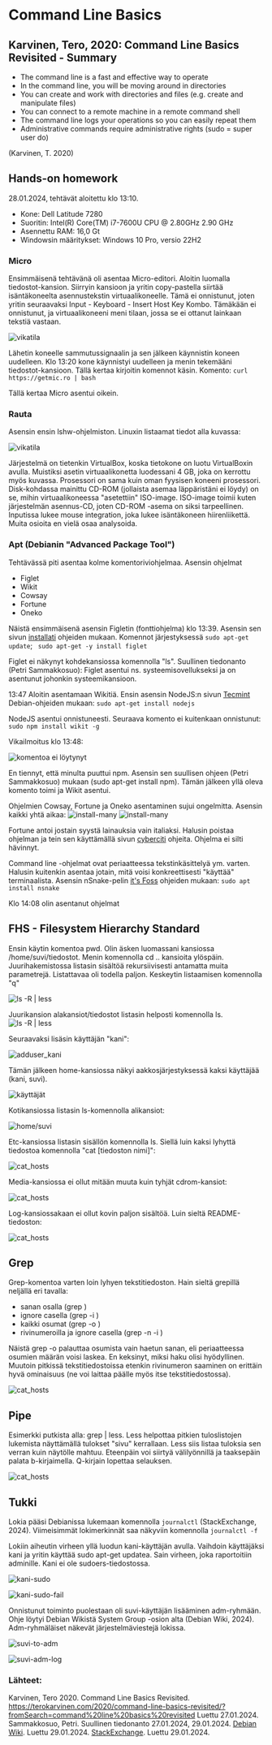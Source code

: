 # Command Line Basics

## Karvinen, Tero, 2020: Command Line Basics Revisited - Summary
- The command line is a fast and effective way to operate
- In the command line, you will be moving around in directories 
- You can create and work with directories and files (e.g. create and manipulate files)
- You can connect to a remote machine in a remote command shell
- The command line logs your operations so you can easily repeat them
- Administrative commands require administrative rights (sudo = super user do)
 
(Karvinen, T. 2020)

## Hands-on homework  

28.01.2024, tehtävät aloitettu klo 13:10.  

- Kone: Dell Latitude 7280
- Suoritin: Intel(R) Core(TM) i7-7600U CPU @ 2.80GHz   2.90 GHz
- Asennettu RAM: 16,0 Gt 
- Windowsin määritykset: Windows 10 Pro, versio 22H2

### Micro

Ensimmäisenä tehtävänä oli asentaa Micro-editori. Aloitin luomalla tiedostot-kansion. Siirryin kansioon ja yritin copy-pastella siirtää isäntäkoneelta asennustekstin virtuaalikoneelle. Tämä ei onnistunut, joten yritin seuraavaksi Input - Keyboard - Insert Host Key Kombo. Tämäkään ei onnistunut, ja virtuaalikoneeni meni tilaan, jossa se ei ottanut lainkaan tekstiä vastaan. 

![vikatila](https://raw.githubusercontent.com/makumyyra/Linux-servers/main/md_images/vika270123.JPG)

Lähetin koneelle sammutussignaalin ja sen jälkeen käynnistin koneen uudelleen. Klo 13:20 kone käynnistyi uudelleen ja menin tekemääni tiedostot-kansioon. Tällä kertaa kirjoitin komennot käsin. Komento: ``` curl https://getmic.ro | bash ```

Tällä kertaa Micro asentui oikein.

### Rauta

Asensin ensin lshw-ohjelmiston. Linuxin listaamat tiedot alla kuvassa:

![vikatila](https://raw.githubusercontent.com/makumyyra/Linux-servers/main/md_images/lshw.JPG)

Järjestelmä on tietenkin VirtualBox, koska tietokone on luotu VirtualBoxin avulla. Muistiksi asetin virtuaalikonetta luodessani 4 GB, joka on kerrottu myös kuvassa. Prosessori on sama kuin oman fyysisen koneeni prosessori. Disk-kohdassa mainittu CD-ROM (jollaista asemaa läppäristäni ei löydy) on se, mihin virtuaalikoneessa "asetettiin" ISO-image. ISO-image toimii kuten järjestelmän asennus-CD, joten CD-ROM -asema on siksi tarpeellinen. Inputissa lukee mouse integration, joka lukee isäntäkoneen hiirenliikettä. Muita osioita en vielä osaa analysoida. 

### Apt (Debianin "Advanced Package Tool")

Tehtävässä piti asentaa kolme komentoriviohjelmaa. Asensin ohjelmat 
- Figlet
- Wikit
- Cowsay
- Fortune
- Oneko

Näistä ensimmäisenä asensin Figletin (fonttiohjelma) klo 13:39. Asensin sen sivun [installati](https://installati.one/install-figlet-debian-11/) ohjeiden mukaan. Komennot järjestyksessä 
``` sudo apt-get update ```; ``` sudo apt-get -y install figlet```

Figlet ei näkynyt kohdekansiossa komennolla "ls". Suullinen tiedonanto (Petri Sammakkosuo): Figlet asentui ns. systeemisovellukseksi ja on asentunut johonkin systeemikansioon. 

13:47 Aloitin asentamaan Wikitiä. Ensin asensin NodeJS:n sivun [Tecmint](https://www.tecmint.com/wikipedia-commandline-tool/) Debian-ohjeiden mukaan: ``` sudo apt-get install nodejs ```

NodeJS asentui onnistuneesti.
Seuraava komento ei kuitenkaan onnistunut:
``` sudo npm install wikit -g ```

Vikailmoitus klo 13:48:

![komentoa ei löytynyt](https://raw.githubusercontent.com/makumyyra/Linux-servers/main/md_images/npm.JPG)

En tiennyt, että minulta puuttui npm. Asensin sen suullisen ohjeen (Petri Sammakkosuo) mukaan (sudo apt-get install npm). Tämän jälkeen yllä oleva komento toimi ja Wikit asentui.

Ohjelmien Cowsay, Fortune ja Oneko asentaminen sujui ongelmitta. Asensin kaikki yhtä aikaa:
![install-many](https://raw.githubusercontent.com/makumyyra/Linux-servers/main/md_images/install_many.JPG)
![install-many](https://raw.githubusercontent.com/makumyyra/Linux-servers/main/md_images/install_many2.JPG)

Fortune antoi jostain syystä lainauksia vain italiaksi. Halusin poistaa ohjelman ja tein sen käyttämällä sivun [cyberciti](https://www.cyberciti.biz/faq/delete-uninstall-software-linux-commands/) ohjeita. Ohjelma ei silti hävinnyt.

Command line -ohjelmat ovat periaatteessa tekstinkäsittelyä ym. varten. Halusin kuitenkin asentaa jotain, mitä voisi konkreettisesti "käyttää" terminaalista. Asensin nSnake-pelin [it's Foss](https://itsfoss.com/best-command-line-games-linux/) ohjeiden mukaan: ``` sudo apt install nsnake ```

Klo 14:08 olin asentanut ohjelmat 

## FHS - Filesystem Hierarchy Standard

Ensin käytin komentoa pwd. Olin äsken luomassani kansiossa /home/suvi/tiedostot. Menin komennolla cd .. kansioita ylöspäin. Juurihakemistossa listasin sisältöä rekursiivisesti antamatta muita parametrejä. Listattavaa oli todella paljon. Keskeytin listaamisen komennolla "q"

![ls -R | less](https://raw.githubusercontent.com/makumyyra/Linux-servers/main/md_images/list_r.JPG)

Juurikansion alakansiot/tiedostot listasin helposti komennolla ls.
![ls -R | less](https://raw.githubusercontent.com/makumyyra/Linux-servers/main/md_images/list_root.JPG)

Seuraavaksi lisäsin käyttäjän "kani":

![adduser_kani](https://raw.githubusercontent.com/makumyyra/Linux-servers/main/md_images/adduser.JPG)

Tämän jälkeen home-kansiossa näkyi aakkosjärjestyksessä kaksi käyttäjää (kani, suvi).

![käyttäjät](https://raw.githubusercontent.com/makumyyra/Linux-servers/main/md_images/home_kani_suvi.JPG)

Kotikansiossa listasin ls-komennolla alikansiot:

![home/suvi](https://raw.githubusercontent.com/makumyyra/Linux-servers/main/md_images/suvihome_ls.JPG)

Etc-kansiossa listasin sisällön komennolla ls. Siellä luin kaksi lyhyttä tiedostoa komennolla "cat [tiedoston nimi]":

![cat_hosts](https://raw.githubusercontent.com/makumyyra/Linux-servers/main/md_images/etc_read.JPG)

Media-kansiossa ei ollut mitään muuta kuin tyhjät cdrom-kansiot:

![cat_hosts](https://raw.githubusercontent.com/makumyyra/Linux-servers/main/md_images/media.JPG)

Log-kansiossakaan ei ollut kovin paljon sisältöä. Luin sieltä README-tiedoston:

![cat_hosts](https://raw.githubusercontent.com/makumyyra/Linux-servers/main/md_images/readme.JPG)

## Grep

Grep-komentoa varten loin lyhyen tekstitiedoston. Hain sieltä grepillä neljällä eri tavalla:
- sanan osalla (grep <teksti> <tiedosto>)
- ignore casella (grep -i <teksti> <tiedosto>)
- kaikki osumat (grep -o <teksti> <tiedosto>)
- rivinumeroilla ja ignore casella (grep -n -i <teksti> <tiedosto>)

Näistä grep -o palauttaa osumista vain haetun sanan, eli periaatteessa osumien määrän voisi laskea. En keksinyt, miksi haku olisi hyödyllinen. Muutoin pitkissä tekstitiedostoissa etenkin rivinumeron saaminen on erittäin hyvä ominaisuus (ne voi laittaa päälle myös itse tekstitiedostossa).

![cat_hosts](https://raw.githubusercontent.com/makumyyra/Linux-servers/main/md_images/grep1.JPG)

## Pipe

Esimerkki putkista alla: grep | less. Less helpottaa pitkien tuloslistojen lukemista näyttämällä tulokset "sivu" kerrallaan. Less siis listaa tuloksia sen verran kuin näytölle mahtuu. Eteenpäin voi siirtyä välilyönnillä ja taaksepäin palata b-kirjaimella. Q-kirjain lopettaa selauksen.

![cat_hosts](https://raw.githubusercontent.com/makumyyra/Linux-servers/main/md_images/pipe.JPG)

## Tukki

Lokia pääsi Debianissa lukemaan komennolla ``` journalctl ``` (StackExchange, 2024). Viimeisimmät lokimerkinnät saa näkyviin komennolla ``` journalctl -f ```

Lokiin aiheutin virheen yllä luodun kani-käyttäjän avulla. Vaihdoin käyttäjäksi kani ja yritin käyttää sudo apt-get updatea. Sain virheen, joka raportoitiin adminille. Kani ei ole sudoers-tiedostossa.

![kani-sudo](https://raw.githubusercontent.com/makumyyra/Linux-servers/main/md_images/kani_not_sudo.JPG)

![kani-sudo-fail](https://raw.githubusercontent.com/makumyyra/Linux-servers/main/md_images/auth_fail.JPG)

Onnistunut toiminto puolestaan oli suvi-käyttäjän lisääminen adm-ryhmään. Ohje löytyi Debian Wikistä System Group -osion alta (Debian Wiki, 2024). Adm-ryhmäläiset näkevät järjestelmäviestejä lokissa.

![suvi-to-adm](https://raw.githubusercontent.com/makumyyra/Linux-servers/main/md_images/admgroup.JPG)

![suvi-adm-log](https://raw.githubusercontent.com/makumyyra/Linux-servers/main/md_images/adduser_log.JPG)



### Lähteet:
Karvinen, Tero 2020. Command Line Basics Revisited. https://terokarvinen.com/2020/command-line-basics-revisited/?fromSearch=command%20line%20basics%20revisited Luettu 27.01.2024.
Sammakkosuo, Petri. Suullinen tiedonanto 27.01.2024, 29.01.2024.
[Debian Wiki](https://wiki.debian.org/SystemGroups). Luettu 29.01.2024.
[StackExchange](https://unix.stackexchange.com/questions/422213/how-to-see-the-latest-x-lines-from-systemctl-service-log). Luettu 29.01.2024.
